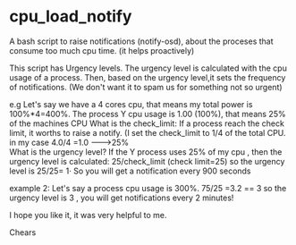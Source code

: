 cpu_load_notify
===============

A bash script to raise notifications (notify-osd), about the proceses that consume too much cpu time. (it helps proactively)

This script has Urgency levels. The urgency level is calculated with the cpu usage of a process.
Then, based on the urgency level,it sets the frequency of notifications. (We don't want it to spam us for something not so urgent)

e.g Let's say we have a 4 cores cpu, that means my total power is 100%*4=400%.  The process Y cpu usage is 1.00 (100%), that means  25% of the machines CPU
What is the check_limit: If a process reach the check limit, it worths to raise a notify. (I set the check_limit to 1/4 of the total CPU. in my case 4.0/4 =1.0 --->25%                                              
What is the urgency level? If the Y process uses 25% of my cpu , then the urgency level is calculated: 25/check_limit (check limit=25)  so the urgency level is 25/25= 1·
So you will get a notification every 900 seconds

example 2: Let's say a process cpu usage is 300%.    75/25 =3.2 == 3     so the urgency level is 3 , you will get notifications every 2 minutes!

I hope you like it, it was very helpful to me.

Chears
